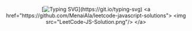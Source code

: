 
 <div align='center'>
 
 [![Typing SVG](https://readme-typing-svg.herokuapp.com?font=Product+Sans&size=40&color=yellow&center=true&vCenter=true&width=1000&height=150&lines=Hallo!+Ich+bin+Aladdin;Software+Entwickler;Erstell+der+21.+Anwendungen;I+breathe+the+code+!;)](https://git.io/typing-svg)
 <a href="https://github.com/MenaiAla/leetcode-javascript-solutions">
 <img src="LeetCode-JS-Solution.png"/>
 </a>
 
 </div>
